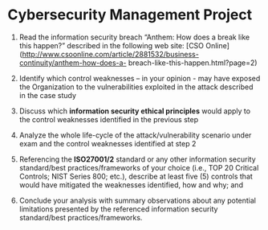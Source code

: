 # Cybersecurity Management Project

1. Read the information security breach “Anthem:
How does a break like this happen?” described in the
following web site: [CSO Online](http://www.csoonline.com/article/2881532/business-continuity/anthem-how-does-a-
breach-like-this-happen.html?page=2)

2. Identify which control weaknesses – in your opinion - may have exposed the Organization to the
vulnerabilities exploited in the attack described in the case study

3. Discuss which **information security ethical principles** would apply to the control weaknesses identified in
the previous step

4. Analyze the whole life-cycle of the attack/vulnerability scenario under exam and the control weaknesses
identified at step 2

5. Referencing the **ISO27001/2** standard or any other information security standard/best
practices/frameworks of your choice (i.e., TOP 20 Critical Controls; NIST Series 800; etc.), describe at
least five (5) controls that would have mitigated the weaknesses identified, how and why; and

6. Conclude your analysis with summary observations about any potential limitations presented by the
referenced information security standard/best practices/frameworks.
